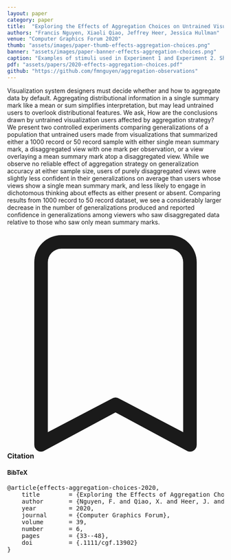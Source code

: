 ```yaml
---
layout: paper
category: paper
title:  "Exploring the Effects of Aggregation Choices on Untrained Visualization Users’ Generalizations from Data"
authors: "Francis Nguyen, Xiaoli Qiao, Jeffrey Heer, Jessica Hullman"
venue: "Computer Graphics Forum 2020"
thumb: "assets/images/paper-thumb-effects-aggregation-choices.png"
banner: "assets/images/paper-banner-effects-aggregation-choices.png"
caption: "Examples of stimuli used in Experiment 1 and Experiment 2. Shown are disaggregated data with mean (left) and mean aggregated data (right) for Experiment 1 (n=1000, left column) and Experiment 2 (n=50, right column). Disaggregated data stimuli simply have the mean mark in red removed for each chart. Each row depicts the data-type combination: univariate (top), one quantitative and one categorical attribute (middle), and two quantitative attributes (bottom)."
pdf: "assets/papers/2020-effects-aggregation-choices.pdf"
github: "https://github.com/fmnguyen/aggregation-observations"
---
```


<!-- abstract -->
Visualization system designers must decide whether and how to aggregate data by default. Aggregating distributional information in a single summary mark like a mean or sum simplifies interpretation, but may lead untrained users to overlook distributional features. We ask, How are the conclusions drawn by untrained visualization users affected by aggregation strategy? We present two controlled experiments comparing generalizations of a population that untrained users made from visualizations that summarized either a 1000 record or 50 record sample with either single mean summary mark, a disaggregated view with one mark per observation, or a view overlaying a mean summary mark atop a disaggregated view. While we observe no reliable effect of aggregation strategy on generalization accuracy at either sample size, users of purely disaggregated views were slightly less confident in their generalizations on average than users whose views show a single mean summary mark, and less likely to engage in dichotomous thinking about effects as either present or absent. Comparing results from 1000 record to 50 record dataset, we see a considerably larger decrease in the number of generalizations produced and reported confidence in generalizations among viewers who saw disaggregated data relative to those who saw only mean summary marks.


<h3><svg xmlns="http://www.w3.org/2000/svg" fill="currentColor" class="bi bi-bookmark" viewBox="0 0 16 16">
  <path d="M2 2a2 2 0 0 1 2-2h8a2 2 0 0 1 2 2v13.5a.5.5 0 0 1-.777.416L8 13.101l-5.223 2.815A.5.5 0 0 1 2 15.5V2zm2-1a1 1 0 0 0-1 1v12.566l4.723-2.482a.5.5 0 0 1 .554 0L13 14.566V2a1 1 0 0 0-1-1H4z"/>
</svg> Citation</h3>
<div class="bibtex">
<!-- bibtex -->
<h4>BibTeX</h4>
<pre>
@article{effects-aggregation-choices-2020,
	title        = {Exploring the Effects of Aggregation Choices on Untrained Visualization Users' Generalizations From Data},
	author       = {Nguyen, F. and Qiao, X. and Heer, J. and Hullman, J.},
	year         = 2020,
	journal      = {Computer Graphics Forum},
	volume       = 39,
	number       = 6,
	pages        = {33--48},
	doi          = {.1111/cgf.13902}
}
</pre>
</div>